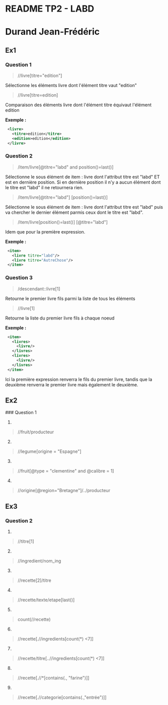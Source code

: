# README TP2 - LABD

# Durand Jean-Frédéric

## Ex1

### Question 1

> //livre[titre="edition"]

Sélectionne les éléments livre dont l'élément titre vaut "edition"

> //livre[titre=edition]

Comparaison des éléments livre dont l'élément titre équivaut l'élément edition

**Exemple :**

```XML
 <livre>
   <titre>edition</titre>
   <edition>edition</edition>
 </livre>
```

### Question 2

> /item/livre[@titre="labd" and position()=last()]

Sélectionne le sous élément de item : livre dont l'attribut titre est "labd" ET est en dernière position. Si en dernière position il n'y a aucun élément dont le titre est "labd" il ne retournera rien.

> /item/livre[@titre="labd"] [position()=last()]

Sélectionne le sous élément de item : livre dont l'attribut titre est "labd" puis va chercher le dernier élément parmis ceux dont le titre est "labd".

> /item/livre[position()=last()] [@titre="labd"]

Idem que pour la première expression.

**Exemple :**

```XML
 <item>
   <livre titre="labd"/>
   <livre titre="AutreChose"/>
 </item>
```

### Question 3

> /descendant::livre[1]

Retourne le premier livre fils parmi la liste de tous les éléments

> //livre[1]

Retourne la liste du premier livre fils à chaque noeud

**Exemple :**

```XML
 <item>
   <livres>
     <livre/>
   </livres>
   <livres>
     <livre/>
   </livres>
 </item>
```

Ici la première expression renverra le fils du premier livre, tandis que la deuxième renverra le premier livre mais également le deuxième.

## Ex2

### Question 1

1.

> //fruit/producteur

2.

> //legume[origine = "Espagne"]

3.

> //fruit[@type = "clementine" and @calibre = 1]

4.

> //origine[@region="Bretagne"]/../producteur

## Ex3

### Question 2

1.

> //titre[1]

>

2.

> //ingredient/nom_ing

>

3.

> //recette[2]/titre

>

4.

> //recette/texte/etape[last()]

> 

5.

> count(//recette)

>

6.

> //recette[.//ingredients[count(*) <7]]

>

7.

> //recette/titre[..//ingredients[count(*) <7]]

>

8.

> //recette[.//*[contains(., "farine")]]

> 

9.

> //recette[.//categorie[contains(.,"entrée")]]

>